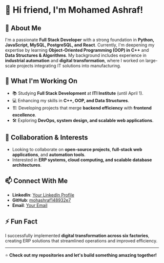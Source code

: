 # 👋 Hi friend, I'm Mohamed Ashraf!

## 🚀 About Me
I'm a passionate **Full Stack Developer** with a strong foundation in **Python, JavaScript, MySQL, PostgreSQL, and React**. Currently, I'm deepening my expertise by learning **Object-Oriented Programming (OOP) in C++** and **Data Structures & Algorithms**. My background includes experience in **industrial automation** and **digital transformation**, where I worked on large-scale projects integrating IT solutions into manufacturing.

## 🎯 What I'm Working On
- 📚 Studying **Full Stack Development** at **ITI Institute** (until April 1).
- 💻 Enhancing my skills in **C++, OOP, and Data Structures**.
- 🏗️ Developing projects that merge **backend efficiency** with **frontend excellence**.
- 🛠️ Exploring **DevOps, system design, and scalable web applications**.

## 🤝 Collaboration & Interests
- Looking to collaborate on **open-source projects**, **full-stack web applications**, and **automation tools**.
- Interested in **ERP systems, cloud computing, and scalable database architectures**.

## 📫 Connect With Me
- **LinkedIn**: [Your LinkedIn Profile](https://www.linkedin.com/in/mashraf114/)
- **GitHub**: [mohashraf148932e7](https://github.com/mohashraf148932e7)
- **Email**: [Your Email](mailto:mohamed.ashraf.shaban11@gmail.com)

## ⚡ Fun Fact
I successfully implemented **digital transformation across six factories**, creating ERP solutions that streamlined operations and improved efficiency.

---

⭐️ **Check out my repositories and let's build something amazing together!**
